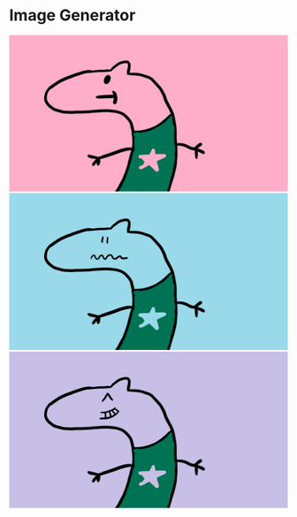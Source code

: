 # Image Generator
![Alt text](./Risser.png?raw=true "Title")
![Alt text](./Patrizio.png?raw=true "Title")
![Alt text](./Evslin.png?raw=true "Title")
